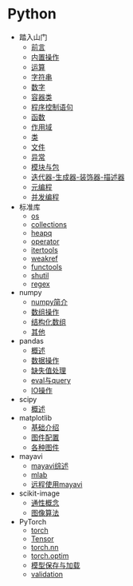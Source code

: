 <h1>Python</h1>

- 踏入山门
    -   [前言](/Python/踏入山门/前言.md)
    -   [内置操作](/Python/踏入山门/内置操作.md)
    -   [运算](/Python/踏入山门/运算.md)
    -   [字符串](/Python/踏入山门/字符串.md)
    -   [数字](/Python/踏入山门/数字.md)
    -   [容器类](/Python/踏入山门/容器类.md)
    -   [程序控制语句](/Python/踏入山门/程序控制语句.md)
    -   [函数](/Python/踏入山门/函数.md)
    -   [作用域](/Python/踏入山门/作用域.md)
    -   [类](/Python/踏入山门/类.md)
    -   [文件](/Python/踏入山门/文件.md)
    -   [异常](/Python/踏入山门/异常.md)
    -   [模块与包](/Python/踏入山门/模块与包.md)
    -   [迭代器-生成器-装饰器-描述器](/Python/踏入山门/迭代器-生成器-装饰器-描述器.md)
    -   [元编程](/Python/踏入山门/元编程.md)
    -   [并发编程](/Python/踏入山门/并发编程.md)
- 标准库
    - [os](/Python/标准库/os.md)
    - [collections](/Python/标准库/collections.md)
    - [heapq](/Python/标准库/heapq.md)
    - [operator](/Python/标准库/operator.md)
    - [itertools](/Python/标准库/itertools.md)
    - [weakref](/Python/标准库/weakref.md)
    - [functools](/Python/标准库/functools.md)
    - [shutil](/Python/标准库/shutil.md)
    - [regex](/Python/标准库/regex.md)
- numpy
    - [numpy简介](/Python/numpy/numpy简介.md)
    - [数组操作](/Python/numpy/数组操作.md)
    - [结构化数组](/Python/numpy/结构化数组.md)
    - [其他](/Python/numpy/其他.md)
- pandas
    - [概述](/Python/pandas/概述.md)
    - [数据操作](/Python/pandas/数据操作.md)
    - [缺失值处理](/Python/pandas/缺失值处理.md)
    - [eval与query](/Python/pandas/eval与query.md)
    - [IO操作](/Python/pandas/IO操作.md)
- scipy
    - [概述](/Python/scipy/概述.md)
- matplotlib
    - [基础介绍](/Python/matplotlib/基础介绍.md)
    - [图件配置](/Python/matplotlib/图件配置.md)
    - [各种图件](/Python/matplotlib/各种图件.md)
- mayavi
    - [mayavi综述](/Python/mayavi/mayavi综述.md)
    - [mlab](/Python/mayavi/mlab.md)
    - [远程使用mayavi](/Python/mayavi/远程使用mayavi.md)
- scikit-image
    - [通性概念](/Python/scikit-image/通性概念.md)
    - [图像算法](/Python/scikit-image/图像算法.md)
- PyTorch
    - [torch](/Python/PyTorch/torch.md)
    - [Tensor](/Python/PyTorch/Tensor.md)
    - [torch.nn](/Python/PyTorch/torch.nn.md)
    - [torch.optim](/Python/PyTorch/torch.optim.md)
    - [模型保存与加载](/Python/PyTorch/模型保存与加载.md)
    - [validation](/Python/PyTorch/validation.md)
